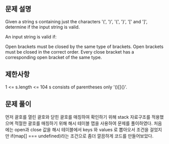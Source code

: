 ## 문제 설명

Given a string s containing just the characters '(', ')', '{', '}', '[' and ']', determine if the input string is valid.

An input string is valid if:

Open brackets must be closed by the same type of brackets.
Open brackets must be closed in the correct order.
Every close bracket has a corresponding open bracket of the same type.

## 제한사항

1 <= s.length <= 104
s consists of parentheses only '()[]{}'.

## 문제 풀이

먼저 괄호를 열린 괄호와 닫힌 괄호를 매칭하여 확인하기 위해 stack 자료구조를 적용했으며
적절한 괄호를 매칭하기 위해 해시 테이블 맵을 사용하여 문제를 풀이하였다.
처음에는 open과 close 값을 해시 테이블에서 keys 와 values 로 뽑아오서 조건을 걸었지만
if(map[] === undefined)라는 조건으로 좀더 깔끔하게 코드를 만들어보았다.
